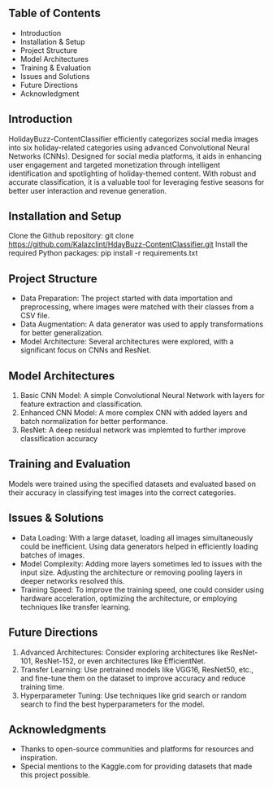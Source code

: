 ## Table of Contents
- Introduction
- Installation & Setup
- Project Structure
- Model Architectures
- Training & Evaluation
- Issues and Solutions
- Future Directions
- Acknowledgment

## Introduction
HolidayBuzz-ContentClassifier efficiently categorizes social media images into six holiday-related categories using advanced Convolutional Neural Networks (CNNs). Designed for social media platforms, it aids in enhancing user engagement and targeted monetization through intelligent identification and spotlighting of holiday-themed content. With robust and accurate classification, it is a valuable tool for leveraging festive seasons for better user interaction and revenue generation.

## Installation and Setup
Clone the Github repository: git clone https://github.com/Kalazclint/HdayBuzz-ContentClassifier.git
Install the required Python packages: pip install -r requirements.txt

## Project Structure
- Data Preparation: The project started with data importation and preprocessing, where images were matched with their classes from a CSV file.
- Data Augmentation: A data generator was used to apply transformations for better generalization.
- Model Architecture: Several architectures were explored, with a significant focus on CNNs and ResNet.

## Model Architectures
1. Basic CNN Model: A simple Convolutional Neural Network with layers for feature extraction and classification.
2. Enhanced CNN Model: A more complex CNN with added layers and batch normalization for better performance.
3. ResNet: A deep residual network was implemted to further improve classification accuracy

## Training and Evaluation
Models were trained using the specified datasets and evaluated based on their accuracy in classifying test images into the correct categories.

## Issues & Solutions
- Data Loading: With a large dataset, loading all images simultaneously could be inefficient. Using data generators helped in efficiently loading batches of images.
- Model Complexity: Adding more layers sometimes led to issues with the input size. Adjusting the architecture or removing pooling layers in deeper networks resolved this.
- Training Speed: To improve the training speed, one could consider using hardware acceleration, optimizing the architecture, or employing techniques like transfer learning.

## Future Directions
1. Advanced Architectures: Consider exploring architectures like ResNet-101, ResNet-152, or even architectures like EfficientNet.
2. Transfer Learning:  Use pretrained models like VGG16, ResNet50, etc., and fine-tune them on the dataset to improve accuracy and reduce training time.
3. Hyperparameter Tuning: Use techniques like grid search or random search to find the best hyperparameters for the model.

## Acknowledgments
- Thanks to open-source communities and platforms for resources and inspiration.
- Special mentions to the Kaggle.com for providing datasets that made this project possible.




